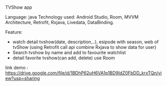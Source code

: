 TVShow app

Language: java
Technology used: Android Studio, Room, MVVM Architecture, Retrofit, Rxjava, Livedata, DataBinding.

Feature: 
- watch detail tvshow(date, description,..), esipode with season, web of tvShow
(using Retrofit call api combine Rxjava to show data for user)
- Search tvshow by name and add to favourite watchlist
- detail favorite tvshow(can add, delete) use Room

link demo : https://drive.google.com/file/d/1BDhP62uH6VA1p1BD9IdZ0FbDD_krxTQn/view?usp=sharing
